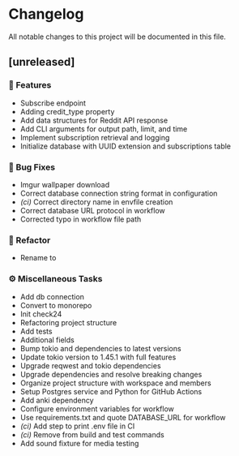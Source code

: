 # Changelog

All notable changes to this project will be documented in this file.

## [unreleased]

### 🚀 Features

- Subscribe endpoint
- Adding credit_type property
- Add data structures for Reddit API response
- Add CLI arguments for output path, limit, and time
- Implement subscription retrieval and logging
- Initialize database with UUID extension and subscriptions table

### 🐛 Bug Fixes

- Imgur wallpaper download
- Correct database connection string format in configuration
- *(ci)* Correct directory name in envfile creation
- Correct database URL protocol in workflow
- Corrected typo in workflow file path

### 🚜 Refactor

- Rename  to

### ⚙️ Miscellaneous Tasks

- Add db connection
- Convert to monorepo
- Init check24
- Refactoring project structure
- Add tests
- Additional fields
- Bump tokio and dependencies to latest versions
- Update tokio version to 1.45.1 with full features
- Upgrade reqwest and tokio dependencies
- Upgrade dependencies and resolve breaking changes
- Organize project structure with workspace and members
- Setup Postgres service and Python for GitHub Actions
- Add anki dependency
- Configure environment variables for workflow
- Use requirements.txt and quote DATABASE_URL for workflow
- *(ci)* Add step to print .env file in CI
- *(ci)* Remove  from build and test commands
- Add sound fixture for media testing

<!-- generated by git-cliff -->
